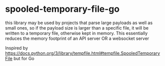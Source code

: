 # spooled-temporary-file-go
this library may be used by projects that parse large payloads as well as small ones, so if the payload size is larger than a specific file, it will be written to a temporary file, otherwise kept in memory. This essentially reduces the memory footprint of an API server OR a websocket server

Inspired by https://docs.python.org/3/library/tempfile.html#tempfile.SpooledTemporaryFile but for Go
